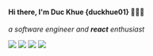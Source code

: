 
#### Hi there, I'm Duc Khue {duckhue01}  👋👋👋
*a software engineer and ***react*** enthusiast*

![](./img/javascript.png)
![](./img/typescript.png)
![](./img/react.pngi)
![](./img/go.png)
